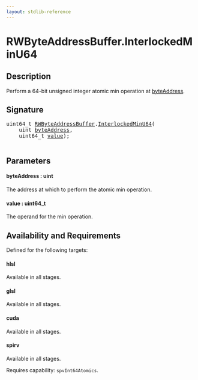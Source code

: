 ```yaml
---
layout: stdlib-reference
---
```


# RWByteAddressBuffer\.InterlockedMinU64

## Description

Perform a 64-bit unsigned integer atomic min operation at <span class='code'><a href="interlockedminu64-0be.html#decl-byteAddress" class="code_param">byteAddress</a></span>.



## Signature 

<pre>
uint64_t <a href="index.html" class="code_type">RWByteAddressBuffer</a>.<a href="interlockedminu64-0be.html">InterlockedMinU64</a>(
    <span class="code_keyword">uint</span> <a href="interlockedminu64-0be.html#decl-byteAddress" class="code_param">byteAddress</a>,
    uint64_t <a href="interlockedminu64-0be.html#decl-value" class="code_param">value</a>);

</pre>

## Parameters

####  <a id="decl-byteAddress"></a>byteAddress  : uint
The address at which to perform the atomic min operation.

####  <a id="decl-value"></a>value  : uint64\_t
The operand for the min operation.


## Availability and Requirements

Defined for the following targets:

#### hlsl
Available in all stages.

#### glsl
Available in all stages.

#### cuda
Available in all stages.

#### spirv
Available in all stages.

Requires capability: `spvInt64Atomics`.


